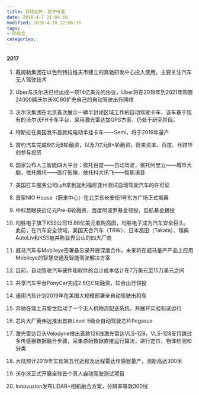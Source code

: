 ```yaml
---
title: 玲珑初开，百子待落
date: 2018-4-7 21:04:16
modified: 2018-4-10 22:06:36
tags:
- 碎碎念
categories:
---
```


#### 2017

1. 戴姆勒集团在以色列特拉维夫市建立的奔驰研发中心投入使用，主要关注汽车无人驾驶技术

2. Uber与沃尔沃已经达成一项14亿美元的协议，Uber将在2019年到2021年购置24000辆沃尔沃XC90扩充自己的自动驾驶出行网络

3. 沃尔沃集团在北京首次展示一辆半封闭区域工作的自动驾驶卡车，该车基于现有的沃尔沃FH卡车平台，采用激光雷达加GPS方案，仍处于研究阶段。

4. 特斯拉在美国发布首款纯电动半挂卡车——Semi，将于2019年量产

5. 首约汽车完成6亿元B轮融资，以及7亿元B+轮融资，蔚来资本、百度、丝路华创参与投资

6. 国家公布人工智能四大平台：依托百度——自动驾驶，依托阿里云——城市大脑，依托腾讯——医疗影像，依托科大讯飞——智能语音

7. 美国打车服务公司Lyft拿到加利福尼亚州测试自动驾驶汽车的许可证

8. 首家NIO House（蔚来中心）在北京东长安街1号东方广场正式揭幕

9. 中科慧眼获近亿元Pre-B轮融资，百度阿波罗基金领投，启航基金跟投

10. 均胜电子旗下KSS公司15.88亿美元收购高田，均胜电子成为汽车安全巨头。此前，在汽车安全领域，美国天合汽车（TRW）、日本高田（Takata）、瑞典AutoLiv和KSS被并称业界公认的四大厂商

   <!-- more -->

11. 威马汽车与Mobileye签署备忘录开展深度合作，未来将在威马量产产品上应用Mobileye的智慧交通及智能驾驶解决方案

12. 目前，自动驾驶汽车硬件和软件的合计成本估计在7万美元至15万美元之间

13. 共享汽车平台PonyCar完成2.5亿C轮融资，知合出行领投

14. 通用汽车计划2019年在美国大规模部署全自动驾驶出租车

15. 奔驰在瑞士苏黎世启动了一个无人机物流配送系统，并展开实验和试运行

16. 芯片大厂英伟达推出首款Level 5级全自动驾驶芯片Pegasus

17. 激光雷达巨头Velodyne推出首款128线激光雷达VLS-128，VLS-128支持跳过多传感器数据融合步骤，采集原始数据直接运行算法，进行定位、物体检测和分类

18. 大陆预计2019年实现第五代近程及远程雷达传感器量产，测距高达300米

19. 沃尔沃正式开展全球首个真人自动驾驶测试项目

20. Innovusion发布LiDAR+相机融合方案，分辨率等效300线